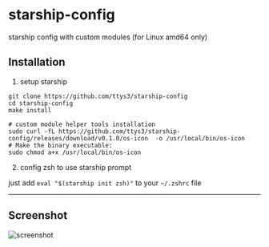 # starship-config

starship config with custom modules (for Linux amd64 only)

## Installation

1. setup starship

```shell
git clone https://github.com/ttys3/starship-config
cd starship-config
make install

# custom module helper tools installation
sudo curl -fL https://github.com/ttys3/starship-config/releases/download/v0.1.0/os-icon  -o /usr/local/bin/os-icon
# Make the binary executable:
sudo chmod a+x /usr/local/bin/os-icon

```

2. config zsh to use starship prompt

just add `eval "$(starship init zsh)"` to your `~/.zshrc` file

---------------------------------------------

## Screenshot

![screenshot](https://user-images.githubusercontent.com/41882455/120683401-2781ed00-c4d0-11eb-8937-f7265d66dcdd.png)
